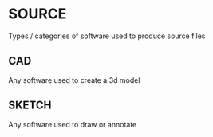 # SOURCE

Types / categories of software used to produce source files

## CAD
Any software used to create a 3d model

## SKETCH
Any software used to draw or annotate